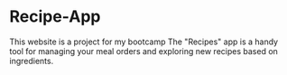 # Recipe-App

This website is a project for my bootcamp
The "Recipes" app is a handy tool for managing your meal orders and exploring new recipes based on ingredients.
